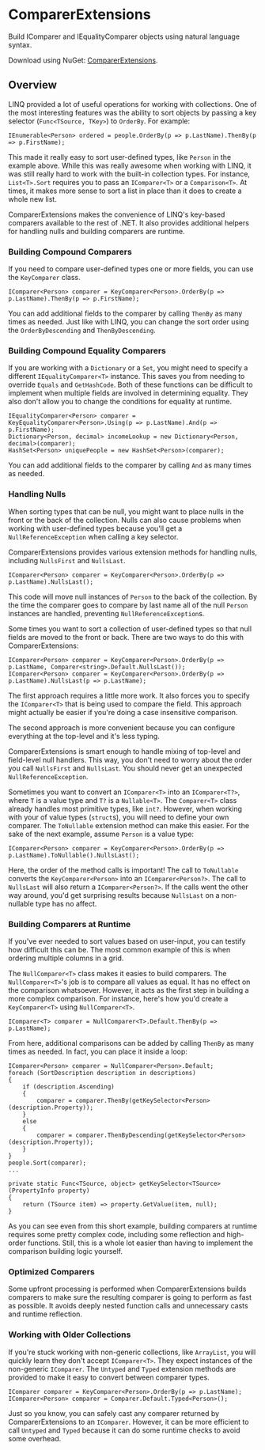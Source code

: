 # ComparerExtensions

Build IComparer and IEqualityComparer objects using natural language syntax.

Download using NuGet: [ComparerExtensions](http://nuget.org/packages/ComparerExtensions).

## Overview
LINQ provided a lot of useful operations for working with collections. One of the most interesting features was the ability to sort objects by passing a key selector (`Func<TSource, TKey>`) to `OrderBy`. For example:

    IEnumerable<Person> ordered = people.OrderBy(p => p.LastName).ThenBy(p => p.FirstName);
    
This made it really easy to sort user-defined types, like `Person` in the example above. While this was really awesome when working with LINQ, it was still really hard to work with the built-in collection types. For instance, `List<T>.Sort` requires you to pass an `IComparer<T>` or a `Comparison<T>`. At times, it makes more sense to sort a list in place than it does to create a whole new list.

ComparerExtensions makes the convenience of LINQ's key-based comparers available to the rest of .NET. It also provides additional helpers for handling nulls and building comparers are runtime.

### Building Compound Comparers
If you need to compare user-defined types one or more fields, you can use the `KeyComparer` class.

    IComparer<Person> comparer = KeyComparer<Person>.OrderBy(p => p.LastName).ThenBy(p => p.FirstName);
    
You can add additional fields to the comparer by calling `ThenBy` as many times as needed. Just like with LINQ, you can change the sort order using the `OrderByDescending` and `ThenByDescending`.

### Building Compound Equality Comparers
If you are working with a `Dictionary` or a `Set`, you might need to specify a different `IEqualityComparer<T>` instance. This saves you from needing to override `Equals` and `GetHashCode`. Both of these functions can be difficult to implement when multiple fields are involved in determining equality. They also don't allow you to change the conditions for equality at runtime.

    IEqualityComparer<Person> comparer = KeyEqualityComparer<Person>.Using(p => p.LastName).And(p => p.FirstName);
    Dictionary<Person, decimal> incomeLookup = new Dictionary<Person, decimal>(comparer);
    HashSet<Person> uniquePeople = new HashSet<Person>(comparer);
    
You can add additional fields to the comparer by calling `And` as many times as needed.

### Handling Nulls
When sorting types that can be null, you might want to place nulls in the front or the back of the collection. Nulls can also cause problems when working with user-defined types because you'll get a `NullReferenceException` when calling a key selector.

ComparerExtensions provides various extension methods for handling nulls, including `NullsFirst` and `NullsLast`.

    IComparer<Person> comparer = KeyComparer<Person>.OrderBy(p => p.LastName).NullsLast();
    
This code will move null instances of `Person` to the back of the collection. By the time the comparer goes to compare by last name all of the null `Person` instances are handled, preventing `NullReferenceException`s.

Some times you want to sort a collection of user-defined types so that null fields are moved to the front or back. There are two ways to do this with ComparerExtensions:

    IComparer<Person> comparer = KeyComparer<Person>.OrderBy(p => p.LastName, Comparer<string>.Default.NullsLast());
    IComparer<Person> comparer = KeyComparer<Person>.OrderBy(p => p.LastName).NullsLast(p => p.LastName);
    
The first approach requires a little more work. It also forces you to specify the `IComparer<T>` that is being used to compare the field. This approach might actually be easier if you're doing a case insensitive comparison.

The second approach is more convenient because you can configure everything at the top-level and it's less typing.

ComparerExtensions is smart enough to handle mixing of top-level and field-level null handlers. This way, you don't need to worry about the order you call `NullsFirst` and `NullsLast`. You should never get an unexpected `NullReferenceException`.

Sometimes you want to convert an `IComparer<T>` into an `IComparer<T?>`, where `T` is a value type and `T?` is a `Nullable<T>`. The `Comparer<T>` class already handles most primitive types, like `int?`. However, when working with your of value types (`struct`s), you will need to define your own comparer. The `ToNullable` extension method can make this easier. For the sake of the next example, assume `Person` is a value type:

    IComparer<Person> comparer = KeyComparer<Person>.OrderBy(p => p.LastName).ToNullable().NullsLast();
    
Here, the order of the method calls is important! The call to `ToNullable` converts the `KeyComparer<Person>` into an `IComparer<Person?>`. The call to `NullsLast` will also return a `IComparer<Person?>`. If the calls went the other way around, you'd get surprising results because `NullsLast` on a non-nullable type has no affect.

### Building Comparers at Runtime
If you've ever needed to sort values based on user-input, you can testify how difficult this can be. The most common example of this is when ordering multiple columns in a grid.

The `NullComparer<T>` class makes it easies to build comparers. The `NullComparer<T>`'s job is to compare all values as equal. It has no effect on the comparison whatsoever. However, it acts as the first step in building a more complex comparison. For instance, here's how you'd create a `KeyComparer<T>` using `NullComparer<T>`.

    IComparer<T> comparer = NullComparer<T>.Default.ThenBy(p => p.LastName);
    
From here, additional comparisons can be added by calling `ThenBy` as many times as needed. In fact, you can place it inside a loop:

    IComparer<Person> comparer = NullComparer<Person>.Default;
    foreach (SortDescription description in descriptions)
    {
        if (description.Ascending)
        {
            comparer = comparer.ThenBy(getKeySelector<Person>(description.Property));
        }
        else
        {
            comparer = comparer.ThenByDescending(getKeySelector<Person>(description.Property));
        }
    }
    people.Sort(comparer);
    ...
    
    private static Func<TSource, object> getKeySelector<TSource>(PropertyInfo property)
    {
        return (TSource item) => property.GetValue(item, null);
    }
    
As you can see even from this short example, building comparers at runtime requires some pretty complex code, including some reflection and high-order functions. Still, this is a whole lot easier than having to implement the comparison building logic yourself.

### Optimized Comparers
Some upfront processing is performed when ComparerExtensions builds comparers to make sure the resulting comparer is going to perform as fast as possible. It avoids deeply nested function calls and unnecessary casts and runtime reflection.

### Working with Older Collections
If you're stuck working with non-generic collections, like `ArrayList`, you will quickly learn they don't accept `IComparer<T>`. They expect instances of the non-generic `IComparer`. The `Untyped` and `Typed` extension methods are provided to make it easy to convert between comparer types.

    IComparer comparer = KeyComparer<Person>.OrderBy(p => p.LastName);
    IComparer<Person> comparer = Comparer.Default.Typed<Person>();
    
Just so you know, you can safely cast any comparer returned by ComparerExtensions to an `IComparer`. However, it can be more efficient to call `Untyped` and `Typed` because it can do some runtime checks to avoid some overhead.
